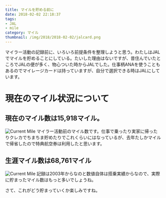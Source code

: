 ```yaml
---
title: マイルを貯める前に
date: 2018-02-02 22:18:37
tags:
- JAL
- mile
category: マイル
thumbnail: /img/2018/2018-02-02/jalcard.png
---
```

マイラー活動の記録前に、いろいろ前提条件を整理しようと思う。わたしはJALでマイルを貯めることにしている。たいした理由はないですが、昔住んでいたところでJALの便が多く、物心ついた時からJALでした。仕事柄ANAを使うこともあるのでマイレージカードは持っていますが、自分で選択できる時はJALにしています。

# 現在のマイル状況について
<!-- more -->

## 現在のマイル数は15,918マイル。
![](/img/2018/2018-02-02/current_mile.png "Current Mile")
マイラー活動前のマイル数です。仕事で乗ったり実家に帰ったりクレカでちまちま貯めたりでこれくらいにはなっているが、去年たしかマイルで帰省したので特典航空券は利用したと思います。

## 生涯マイル数は68,761マイル
![](/img/2018/2018-02-02/lifetime_mile.png "Current Mile")
記録は2003年からなのと数値自体は搭乗実績からなので、実際に貯まったマイル数はもっと多いでしょうね。

さて、これがどう貯まっていくか楽しみですね。
